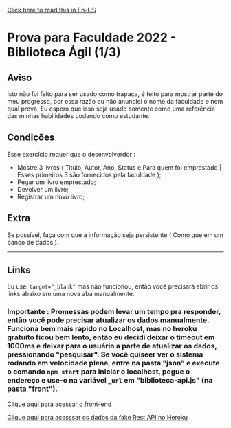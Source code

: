 <a href="https://github.com/marcosRoos/school-exam-2022-agile-library/blob/main/README.md">Click here to read this in En-US</a>

# Prova para Faculdade 2022 - Biblioteca Ágil (1/3)

## Aviso
Isto não foi feito para ser usado como trapaça, é feito para mostrar parte do meu progresso, por essa razão eu não anunciei o nome da faculdade e nem qual prova. Eu espero que isso seja usado somente como uma referência das minhas habilidades codando como estudante.

## Condições 
Esse exercício requer que o desenvolverdor :
* Mostre 3 livros ( Titulo, Autor, Ano, Status e Para quem foi emprestado | Esses primeiros 3 são fornecidos pela faculdade );
* Pegar um livro emprestado;
* Devolver um livro;
* Registrar um novo livro;

## Extra
Se possível, faça com que a informação seja persistente ( Como que em um banco de dados ).

<hr>

## Links

Eu usei `target="_blank"` mas não funcionou, então você precisará abrir os links abaixo em uma nova aba manualmente.

### Importante : Promessas podem levar um tempo pra responder, então você pode precisar atualizar os dados manualmente. Funciona bem mais rápido no Localhost, mas no heroku gratuito ficou bem lento, então eu decidi deixar o timeout em 1000ms e deixar para o usuário a parte de atualizar os dados, pressionando "pesquisar". Se você quiseer ver o sistema rodando em velocidade plena, entre na pasta "json" e execute o comando `npm start` para iniciar o localhost, pegue o endereço e use-o na variável `_url` em "biblioteca-api.js" (na pasta "front").

<a href="https://marcosroos.github.io/school-exam-2022-agile-library/" target="_blank" >Clique aqui para acessar o front-end</a>

<a href="https://biblioteca-agil.herokuapp.com/" target="_blank" >Clique aqui para acesssar os dados da fake Rest API no Heroku</a>
